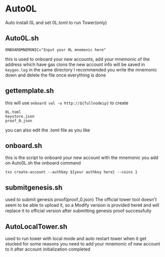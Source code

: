 # Auto0L
Auto install 0L and set 0L.toml to run Tower(only)

## Auto0L.sh
```
ONBOARDMNEMONIC="Input your 0L mnemonic here"
```
this is used to onboard your new accounts, add your mnemonic of the address which have gas cions
the new account info will be saved in `keygen.log` in the same directory
I recommended you write the mnemonic down and delete the file once everything is done

## gettemplate.sh
this will use `onboard val -u http://${fullnodeip}` to create 
```
0L.toml 
keystore.json
proof_0.json
```
you can also edit the .toml file as you like

## onboard.sh
this is the script to onboard your new account with the mnemonic you add on Auto0L.sh
the onboard command
```
txs create-account --authkey ${your authkey here} --coins 1
```

## submitgenesis.sh
used to submit genesis proof(proof_0.json)
The official tower tool doesn't seem to be able to upload it, so a Modify version is provided here《
and will replace it to official version after submitting genesis proof successfully

## AutoLocalTower.sh
used to run tower with local mode and auto restart tower when it get stucked for some reasons
you need to add your mnemonic of new account to it after account initialization completed
